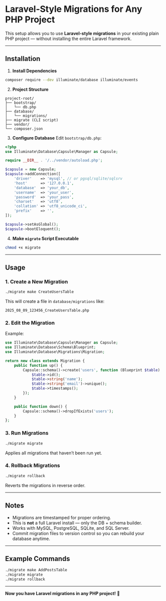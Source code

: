 # Laravel-Style Migrations for Any PHP Project

This setup allows you to use **Laravel-style migrations** in your existing plain PHP project — without installing the entire Laravel framework.

---

## **Installation**

1. **Install Dependencies**

```bash
composer require --dev illuminate/database illuminate/events
```

2. **Project Structure**

```
project-root/
├── bootstrap/
│   └── db.php
├── database/
│   └── migrations/
├── migrate (CLI script)
├── vendor/
└── composer.json
```

3. **Configure Database**
   Edit `bootstrap/db.php`:

```php
<?php
use Illuminate\Database\Capsule\Manager as Capsule;

require __DIR__ . '/../vendor/autoload.php';

$capsule = new Capsule;
$capsule->addConnection([
    'driver'    => 'mysql', // or pgsql/sqlite/sqlsrv
    'host'      => '127.0.0.1',
    'database'  => 'your_db',
    'username'  => 'your_user',
    'password'  => 'your_pass',
    'charset'   => 'utf8',
    'collation' => 'utf8_unicode_ci',
    'prefix'    => '',
]);

$capsule->setAsGlobal();
$capsule->bootEloquent();
```

4. **Make `migrate` Script Executable**

```bash
chmod +x migrate
```

---

## **Usage**

### **1. Create a New Migration**

```bash
./migrate make CreateUsersTable
```

This will create a file in `database/migrations` like:

```
2025_08_09_123456_CreateUsersTable.php
```

### **2. Edit the Migration**

Example:

```php
use Illuminate\Database\Capsule\Manager as Capsule;
use Illuminate\Database\Schema\Blueprint;
use Illuminate\Database\Migrations\Migration;

return new class extends Migration {
    public function up() {
        Capsule::schema()->create('users', function (Blueprint $table) {
            $table->id();
            $table->string('name');
            $table->string('email')->unique();
            $table->timestamps();
        });
    }

    public function down() {
        Capsule::schema()->dropIfExists('users');
    }
};
```

### **3. Run Migrations**

```bash
./migrate migrate
```

Applies all migrations that haven’t been run yet.

### **4. Rollback Migrations**

```bash
./migrate rollback
```

Reverts the migrations in reverse order.

---

## **Notes**

* Migrations are timestamped for proper ordering.
* This is **not** a full Laravel install — only the DB + schema builder.
* Works with MySQL, PostgreSQL, SQLite, and SQL Server.
* Commit migration files to version control so you can rebuild your database anytime.

---

## **Example Commands**

```bash
./migrate make AddPostsTable
./migrate migrate
./migrate rollback
```

---

**Now you have Laravel migrations in any PHP project!** 🎉
